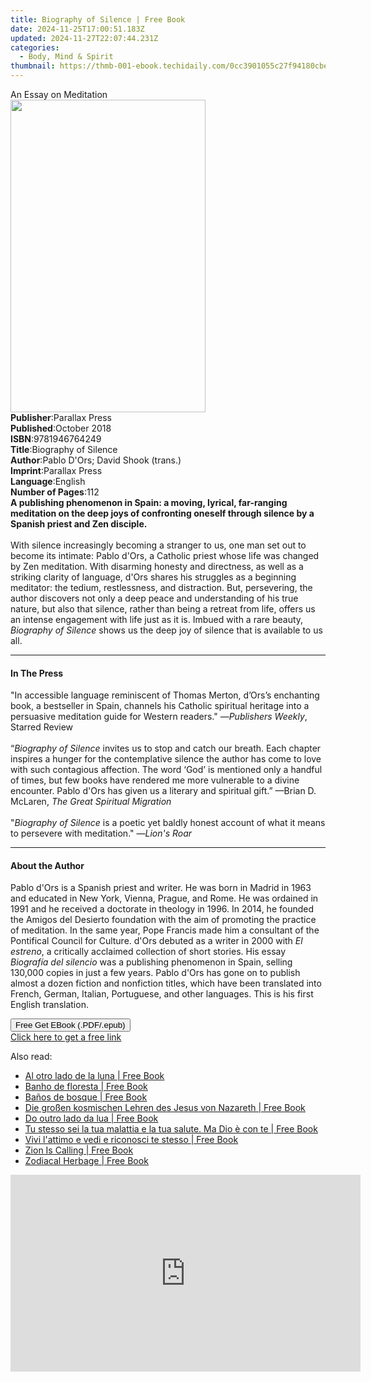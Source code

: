```yaml
---
title: Biography of Silence | Free Book
date: 2024-11-25T17:00:51.183Z
updated: 2024-11-27T22:07:44.231Z
categories:
  - Body, Mind & Spirit
thumbnail: https://thmb-001-ebook.techidaily.com/0cc3901055c27f94180cbe69d41144d260c8e9fb1a9b03fc2f20aecce3f43c10.jpg
---
```

<main id="book-container">
  <div class="flex flex-col">
    <div class="book-brief flex-1 py-6 px-4 sm:p-6 md:py-10 md:px-8">
      <!-- brief-->
      <div class="book-brief-main">An Essay on Meditation</div>
    </div>
    <div
      class="book-meta-info flex-1 grid gap-4 col-start-1 col-end-3 row-start-1 sm:mb-6 sm:grid-cols-4 lg:gap-6 lg:col-start-2 lg:row-end-6 lg:row-span-6 lg:mb-0"
    >
      <div
        class="book-meta-info-left place-content-center mt-4 p-4 text-sm leading-6 col-start-2 col-span-2 dark:text-slate-400"
      >
        <img
          class="w-full h-500 object-cover rounded-lg sm:h-255 sm:col-span-2 lg:col-span-full"
          src="https://img-001-ebook.techidaily.com/0e1fd7ed99ea75546b3593daaf5dbf0a70504a0280d3d794105e2403dfedb476.jpg"
          alt=""
          width="312"
          height="500"
        />
      </div>
      <div
        class="book-meta-info-right mt-2 col-start-1 row-start-2 col-span-3 self-center"
      >
        <!-- meta data  -->
        <div class="flex flex-col px-4 md:px-8">
          <div class="flex-1">
            <strong>Publisher</strong>:<span class="px-2">Parallax Press</span>
          </div>
          <div class="flex-1">
            <strong>Published</strong>:<span class="px-2">October 2018</span>
          </div>
          <div class="flex-1">
            <strong>ISBN</strong>:<span class="px-2">9781946764249</span>
          </div>
          <div class="flex-1">
            <strong>Title</strong>:<span class="px-2"
              >Biography of Silence</span
            >
          </div>
          <div class="flex-1">
            <strong>Author</strong>:<span class="px-2"
              >Pablo D&#39;Ors; David Shook (trans.)</span
            >
          </div>
          <div class="flex-1">
            <strong>Imprint</strong>:<span class="px-2">Parallax Press</span>
          </div>
          <div class="flex-1">
            <strong>Language</strong>:<span class="px-2">English</span>
          </div>
          <div class="flex-1">
            <strong>Number of Pages</strong>:<span class="px-2">112</span>
          </div>
        </div>
      </div>
    </div>
    <div class="book-description flex-1 py-6 px-4 sm:p-6 md:py-10 md:px-8">
      <div class="book-description-main">
        <div accordion-content="" id="description">
          <b
            >A publishing phenomenon in Spain: a moving, lyrical, far-ranging
            meditation on the deep joys of confronting oneself through silence
            by a Spanish priest and Zen disciple.</b
          ><br /><br />With silence increasingly becoming a stranger to us, one
          man set out to become its intimate: Pablo d'Ors, a Catholic priest
          whose life was changed by Zen meditation. With disarming honesty and
          directness, as well as a striking clarity of language, d'Ors shares
          his struggles as a beginning meditator: the tedium, restlessness, and
          distraction. But, persevering, the author discovers not only a deep
          peace and understanding of his true nature, but also that silence,
          rather than being a retreat from life, offers us an intense engagement
          with life just as it is. Imbued with a rare beauty,
          <i>Biography of Silence</i> shows us the deep joy of silence that is
          available to us all.
        </div>
      </div>
    </div>
    <div class="book-excerpts flex-1 py-6 px-4 sm:p-6 md:py-10 md:px-8">
      <!-- excerpts-->
      <div class="book-excerpts-main">
        <hr />
        <h4 class="placeholder placeholder-heading">
          <span>In The Press</span>
        </h4>
        <p>
          "In accessible language reminiscent of Thomas Merton, d’Ors’s
          enchanting book, a bestseller in Spain, channels his Catholic
          spiritual heritage into a persuasive meditation guide for Western
          readers." —<i>Publishers Weekly</i>, Starred Review&nbsp;<br /><br />“<i
            >Biography of Silence</i
          >
          invites us to stop and catch our breath. Each chapter inspires a
          hunger for the contemplative silence the author has come to love with
          such contagious affection. The word ‘God’ is mentioned only a handful
          of times, but few books have rendered me more vulnerable to a divine
          encounter. Pablo d'Ors has given us a literary and spiritual gift.”
          —Brian D. McLaren, <i>The Great Spiritual Migration</i>
          <br /><br />"<i>Biography of Silence</i>&nbsp;is a poetic yet baldly
          honest account of what it means to persevere with meditation." —<i
            >Lion's Roar</i
          >
        </p>
      </div>
    </div>
    <div class="book-about-author flex-1 py-6 px-4 sm:p-6 md:py-10 md:px-8">
      <!-- about author-->
      <div class="book-main-author-main">
        <hr />
        <h4 class="placeholder placeholder-heading">
          <span>About the Author</span>
        </h4>
        <p>
          Pablo d'Ors is a Spanish priest and writer. He was born in Madrid in
          1963 and educated in New York, Vienna, Prague, and Rome. He was
          ordained in 1991 and he received a doctorate in theology in 1996. In
          2014, he founded the Amigos del Desierto foundation with the aim of
          promoting the practice of meditation. In the same year, Pope Francis
          made him a consultant of the Pontifical Council for Culture. d'Ors
          debuted as a writer in 2000 with <i>El estreno</i>, a critically
          acclaimed collection of short stories. His essay
          <i>Biografía del silencio </i>was a publishing phenomenon in Spain,
          selling 130,000 copies in just a few years. Pablo d'Ors has gone on to
          publish almost a dozen fiction and nonfiction titles, which have been
          translated into French, German, Italian, Portuguese, and other
          languages. This is his first English translation.
        </p>
      </div>
    </div>
    <div class="book-free-get flex-1 py-6 px-4 sm:p-6 md:py-10 md:px-8">
      <button
        id="btn-free-get"
        class="bg-blue-500 hover:bg-blue-700 text-white font-bold py-2 px-4 rounded"
      >
        Free Get EBook (.PDF/.epub)
      </button>
      <div id="countdown-display" class="px-2 text-lg mt-2"></div>
      <a
        id="free-link"
        class="hidden bg-blue-500 hover:bg-blue-700 text-white font-bold py-2 px-4 rounded"
        href="https://www.ebooks.com/en-us/book/95937227/biography-of-silence/pablo-d-ors/"
        target="_blank"
        >Click here to get a free link</a
      >
    </div>
    <script>
      let countdownTime = 0;
      let countdownInterval = null;
      document
        .getElementById('btn-free-get')
        .addEventListener('click', startCountdown);
      function startCountdown() {
        countdownTime = new Date().getTime() + 60000 * 3;
        countdownInterval = setInterval(updateCountdown, 1000);
        document.getElementById('btn-free-get').disabled = true;
        document
          .getElementById('btn-free-get')
          .classList.add('bg-gray-500', 'cursor-not-allowed');
      }
      function updateCountdown() {
        let currentTime = new Date().getTime();
        let timeLeft = countdownTime - currentTime;
        let secondsLeft = Math.floor(timeLeft / 1000);
        document.getElementById('countdown-display').innerHTML =
          `Remaining time: ${secondsLeft} seconds.`;
        if (secondsLeft <= 0) {
          clearInterval(countdownInterval);
          document.getElementById('btn-free-get').classList.add('hidden');
          document.getElementById('free-link').classList.remove('hidden');
          document.getElementById('countdown-display').innerHTML = '';
        }
      }
    </script>
  </div>
</main>

<ins class="adsbygoogle"
      style="display:block"
      data-ad-client="ca-pub-7571918770474297"
      data-ad-slot="8358498916"
      data-ad-format="auto"
      data-full-width-responsive="true"></ins>
    

<span class="atpl-alsoreadstyle">Also read:</span>
<div><ul>
<li><a href="https://novels-ebooks.techidaily.com/211383638-9781667472218-al-otro-lado-de-la-luna/"><u>Al otro lado de la luna | Free Book</u></a></li>
<li><a href="https://novels-ebooks.techidaily.com/211383674-9781667473086-banho-de-floresta/"><u>Banho de floresta | Free Book</u></a></li>
<li><a href="https://novels-ebooks.techidaily.com/211383656-9781667473062-banos-de-bosque/"><u>Baños de bosque | Free Book</u></a></li>
<li><a href="https://novels-ebooks.techidaily.com/211384564-9783892017271-die-grossen-kosmischen-lehren-des-jesus-von-nazareth/"><u>Die großen kosmischen Lehren des Jesus von Nazareth | Free Book</u></a></li>
<li><a href="https://novels-ebooks.techidaily.com/211384232-9781667474625-do-outro-lado-da-lua/"><u>Do outro lado da lua | Free Book</u></a></li>
<li><a href="https://novels-ebooks.techidaily.com/211384562-9783892016281-tu-stesso-sei-la-tua-malattia-e-la-tua-salute-ma-dio-e-con-te/"><u>Tu stesso sei la tua malattia e la tua salute. Ma Dio è con te | Free Book</u></a></li>
<li><a href="https://novels-ebooks.techidaily.com/211384560-9783892016342-vivi-lattimo-e-vedi-e-riconosci-te-stesso/"><u>Vivi l'attimo e vedi e riconosci te stesso | Free Book</u></a></li>
<li><a href="https://novels-ebooks.techidaily.com/211384585-9798218439354-zion-is-calling/"><u>Zion Is Calling | Free Book</u></a></li>
<li><a href="https://novels-ebooks.techidaily.com/211384648-9798330239511-zodiacal-herbage/"><u>Zodiacal Herbage | Free Book</u></a></li>
</ul></div>

<!-- affiliate ads begin -->
<iframe width="560" height="315" src="https://www.youtube.com/embed/pGHmqD53gc8?si=ymgHIB6Aa7_MoUUf&autoplay=1" title="YouTube video player" frameborder="0" allow="accelerometer; autoplay; clipboard-write; encrypted-media; gyroscope; picture-in-picture; web-share" referrerpolicy="strict-origin-when-cross-origin" allowfullscreen></iframe>
<!-- affiliate ads end -->

